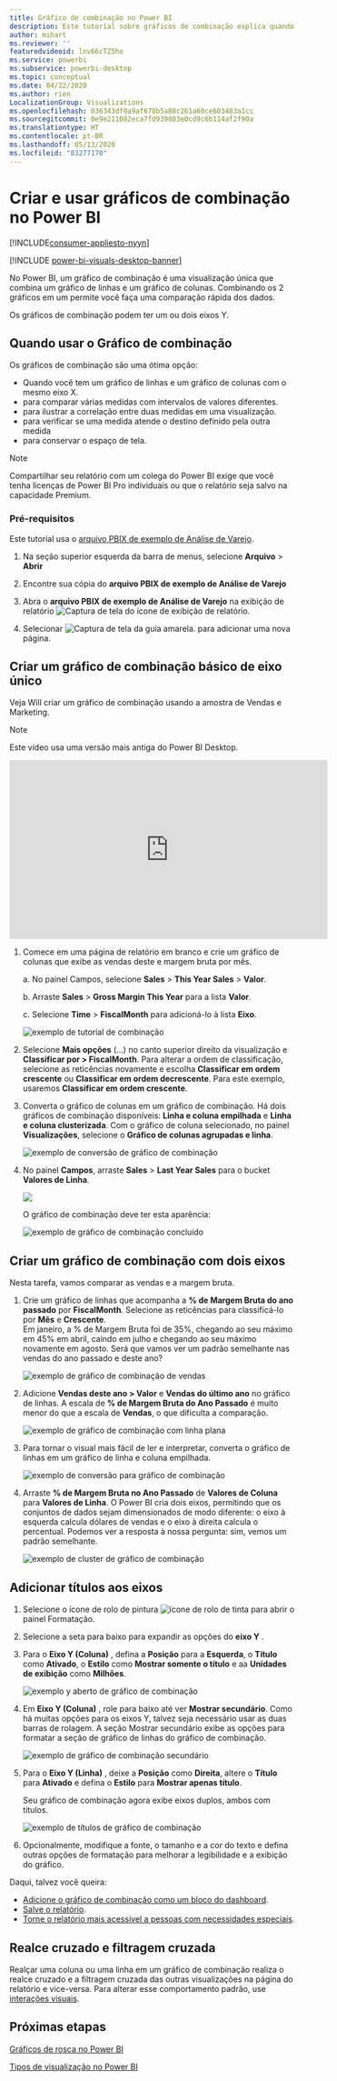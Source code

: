 ```yaml
---
title: Gráfico de combinação no Power BI
description: Este tutorial sobre gráficos de combinação explica quando usá-los e como criá-los no serviço do Power BI e no Power BI Desktop.
author: mihart
ms.reviewer: ''
featuredvideoid: lnv66cTZ5ho
ms.service: powerbi
ms.subservice: powerbi-desktop
ms.topic: conceptual
ms.date: 04/22/2020
ms.author: rien
LocalizationGroup: Visualizations
ms.openlocfilehash: 036343df0a9af678b5a88c261a60ce603483a1cc
ms.sourcegitcommit: 0e9e211082eca7fd939803e0cd9c6b114af2f90a
ms.translationtype: HT
ms.contentlocale: pt-BR
ms.lasthandoff: 05/13/2020
ms.locfileid: "83277170"
---
```

# <a name="create-and-use-combo-charts-in-power-bi"></a>Criar e usar gráficos de combinação no Power BI

[!INCLUDE[consumer-appliesto-nyyn](../includes/consumer-appliesto-nyyn.md)]

[!INCLUDE [power-bi-visuals-desktop-banner](../includes/power-bi-visuals-desktop-banner.md)]

No Power BI, um gráfico de combinação é uma visualização única que combina um gráfico de linhas e um gráfico de colunas. Combinando os 2 gráficos em um permite você faça uma comparação rápida dos dados.

Os gráficos de combinação podem ter um ou dois eixos Y.

## <a name="when-to-use-a-combo-chart"></a>Quando usar o Gráfico de combinação
Os gráficos de combinação são uma ótima opção:

* Quando você tem um gráfico de linhas e um gráfico de colunas com o mesmo eixo X.
* para comparar várias medidas com intervalos de valores diferentes.
* para ilustrar a correlação entre duas medidas em uma visualização.
* para verificar se uma medida atende o destino definido pela outra medida
* para conservar o espaço de tela.

> [!NOTE]
> Compartilhar seu relatório com um colega do Power BI exige que você tenha licenças de Power BI Pro individuais ou que o relatório seja salvo na capacidade Premium.

### <a name="prerequisites"></a>Pré-requisitos
Este tutorial usa o [arquivo PBIX de exemplo de Análise de Varejo](https://download.microsoft.com/download/9/6/D/96DDC2FF-2568-491D-AAFA-AFDD6F763AE3/Retail%20Analysis%20Sample%20PBIX.pbix).

1. Na seção superior esquerda da barra de menus, selecione **Arquivo** > **Abrir**
   
2. Encontre sua cópia do **arquivo PBIX de exemplo de Análise de Varejo**

1. Abra o **arquivo PBIX de exemplo de Análise de Varejo** na exibição de relatório ![Captura de tela do ícone de exibição de relatório](media/power-bi-visualization-kpi/power-bi-report-view.png).

1. Selecionar ![Captura de tela da guia amarela.](media/power-bi-visualization-kpi/power-bi-yellow-tab.png) para adicionar uma nova página.



## <a name="create-a-basic-single-axis-combo-chart"></a>Criar um gráfico de combinação básico de eixo único
Veja Will criar um gráfico de combinação usando a amostra de Vendas e Marketing.
   > [!NOTE]
   > Este vídeo usa uma versão mais antiga do Power BI Desktop.
   > 
   > 
<iframe width="560" height="315" src="https://www.youtube.com/embed/lnv66cTZ5ho?list=PL1N57mwBHtN0JFoKSR0n-tBkUJHeMP2cP" frameborder="0" allowfullscreen></iframe>  

<a name="create"></a>

1. Comece em uma página de relatório em branco e crie um gráfico de colunas que exibe as vendas deste e margem bruta por mês.

    a.  No painel Campos, selecione **Sales** \> **This Year Sales** > **Valor**.

    b.  Arraste **Sales** \> **Gross Margin This Year** para a lista **Valor**.

    c. Selecione **Time** \> **FiscalMonth** para adicioná-lo à lista **Eixo**.

    ![exemplo de tutorial de combinação](media/power-bi-visualization-combo-chart/combotutorial1new.png)
5. Selecione **Mais opções** (...) no canto superior direito da visualização e **Classificar por > FiscalMonth**. Para alterar a ordem de classificação, selecione as reticências novamente e escolha **Classificar em ordem crescente** ou **Classificar em ordem decrescente**. Para este exemplo, usaremos **Classificar em ordem crescente**.

6. Converta o gráfico de colunas em um gráfico de combinação. Há dois gráficos de combinação disponíveis: **Linha e coluna empilhada** e **Linha e coluna clusterizada**. Com o gráfico de coluna selecionado, no painel **Visualizações**, selecione o **Gráfico de colunas agrupadas e linha**.

    ![exemplo de conversão de gráfico de combinação](media/power-bi-visualization-combo-chart/converttocombo-new2.png)
7. No painel **Campos**, arraste **Sales** \> **Last Year Sales** para o bucket **Valores de Linha**.

   ![](media/power-bi-visualization-combo-chart/linevaluebucket.png)

   O gráfico de combinação deve ter esta aparência:

   ![exemplo de gráfico de combinação concluído](media/power-bi-visualization-combo-chart/combochartdone-new.png)

## <a name="create-a-combo-chart-with-two-axes"></a>Criar um gráfico de combinação com dois eixos
Nesta tarefa, vamos comparar as vendas e a margem bruta.

1. Crie um gráfico de linhas que acompanha a **% de Margem Bruta do ano passado** por **FiscalMonth**. Selecione as reticências para classificá-lo por **Mês** e **Crescente**.  
Em janeiro, a % de Margem Bruta foi de 35%, chegando ao seu máximo em 45% em abril, caindo em julho e chegando ao seu máximo novamente em agosto. Será que vamos ver um padrão semelhante nas vendas do ano passado e deste ano?

   ![exemplo de gráfico de combinação de vendas](media/power-bi-visualization-combo-chart/combo1-new.png)
2. Adicione **Vendas deste ano > Valor** e **Vendas do último ano** no gráfico de linhas. A escala de **% de Margem Bruta do Ano Passado** é muito menor do que a escala de **Vendas**, o que dificulta a comparação.      

   ![exemplo de gráfico de combinação com linha plana](media/power-bi-visualization-combo-chart/flatline-new.png)
3. Para tornar o visual mais fácil de ler e interpretar, converta o gráfico de linhas em um gráfico de linha e coluna empilhada.

   ![exemplo de conversão para gráfico de combinação](media/power-bi-visualization-combo-chart/converttocombo-new.png)

4. Arraste **% de Margem Bruta no Ano Passado** de **Valores de Coluna** para **Valores de Linha**. O Power BI cria dois eixos, permitindo que os conjuntos de dados sejam dimensionados de modo diferente: o eixo à esquerda calcula dólares de vendas e o eixo à direita calcula o percentual. Podemos ver a resposta à nossa pergunta: sim, vemos um padrão semelhante.

   ![exemplo de cluster de gráfico de combinação](media/power-bi-visualization-combo-chart/power-bi-clustered-combo.png)    

## <a name="add-titles-to-the-axes"></a>Adicionar títulos aos eixos
1. Selecione o ícone de rolo de pintura ![ícone de rolo de tinta](media/power-bi-visualization-combo-chart/power-bi-paintroller.png) para abrir o painel Formatação.
1. Selecione a seta para baixo para expandir as opções do **eixo Y** .
1. Para o **Eixo Y (Coluna)** , defina a **Posição** para a **Esquerda**, o **Título** como **Ativado**, o **Estilo** como **Mostrar somente o título** e aa **Unidades de exibição** como **Milhões**.

   ![exemplo y aberto de gráfico de combinação](media/power-bi-visualization-combo-chart/power-bi-open-y.png)
4. Em **Eixo Y (Coluna)** , role para baixo até ver **Mostrar secundário**. Como há muitas opções para os eixos Y, talvez seja necessário usar as duas barras de rolagem. A seção Mostrar secundário exibe as opções para formatar a seção de gráfico de linhas do gráfico de combinação.

   ![exemplo de gráfico de combinação secundário](media/power-bi-visualization-combo-chart/power-bi-secondary.png)
5. Para o **Eixo Y (Linha)** , deixe a **Posição** como **Direita**, altere o **Título** para **Ativado** e defina o **Estilo** para **Mostrar apenas título**.

   Seu gráfico de combinação agora exibe eixos duplos, ambos com títulos.

   ![exemplo de títulos de gráfico de combinação](media/power-bi-visualization-combo-chart/power-bi-2-titles.png)

6. Opcionalmente, modifique a fonte, o tamanho e a cor do texto e defina outras opções de formatação para melhorar a legibilidade e a exibição do gráfico.

Daqui, talvez você queira:

* [Adicione o gráfico de combinação como um bloco do dashboard](../create-reports/service-dashboard-tiles.md).
* [Salve o relatório](../create-reports/service-report-save.md).
* [Torne o relatório mais acessível a pessoas com necessidades especiais](../desktop-accessibility.md).

## <a name="cross-highlighting-and-cross-filtering"></a>Realce cruzado e filtragem cruzada

Realçar uma coluna ou uma linha em um gráfico de combinação realiza o realce cruzado e a filtragem cruzada das outras visualizações na página do relatório e vice-versa. Para alterar esse comportamento padrão, use [interações visuais](../create-reports/service-reports-visual-interactions.md).

## <a name="next-steps"></a>Próximas etapas

[Gráficos de rosca no Power BI](power-bi-visualization-doughnut-charts.md)

[Tipos de visualização no Power BI](power-bi-visualization-types-for-reports-and-q-and-a.md)




